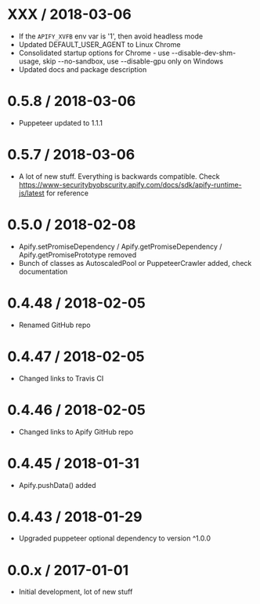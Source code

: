 XXX / 2018-03-06
==================
- If the `APIFY_XVFB` env var is '1', then avoid headless mode
- Updated DEFAULT_USER_AGENT to Linux Chrome
- Consolidated startup options for Chrome - use --disable-dev-shm-usage, skip --no-sandbox,
  use --disable-gpu only on Windows
- Updated docs and package description

0.5.8 / 2018-03-06
==================
- Puppeteer updated to 1.1.1

0.5.7 / 2018-03-06
==================
- A lot of new stuff. Everything is backwards compatible. Check https://www-securitybyobscurity.apify.com/docs/sdk/apify-runtime-js/latest for reference

0.5.0 / 2018-02-08
===================
- Apify.setPromiseDependency / Apify.getPromiseDependency / Apify.getPromisePrototype removed
- Bunch of classes as AutoscaledPool or PuppeteerCrawler added, check documentation

0.4.48 / 2018-02-05
===================
- Renamed GitHub repo

0.4.47 / 2018-02-05
===================
- Changed links to Travis CI

0.4.46 / 2018-02-05
===================
- Changed links to Apify GitHub repo

0.4.45 / 2018-01-31
===================
- Apify.pushData() added

0.4.43 / 2018-01-29
===================
- Upgraded puppeteer optional dependency to version ^1.0.0

0.0.x / 2017-01-01
==================
- Initial development, lot of new stuff
